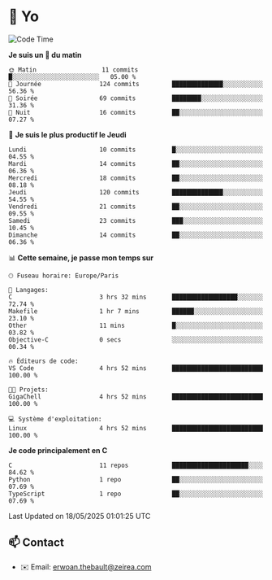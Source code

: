 # 👋 Yo

<!--START_SECTION:waka-->
![Code Time](http://img.shields.io/badge/Code%20Time-37%20hrs%201%20min-blue)

**Je suis un 🐤 du matin** 

```text
🌞 Matin                  11 commits          █░░░░░░░░░░░░░░░░░░░░░░░░   05.00 % 
🌆 Journée                124 commits         ██████████████░░░░░░░░░░░   56.36 % 
🌃 Soirée                 69 commits          ████████░░░░░░░░░░░░░░░░░   31.36 % 
🌙 Nuit                   16 commits          ██░░░░░░░░░░░░░░░░░░░░░░░   07.27 % 
```
📅 **Je suis le plus productif le Jeudi** 

```text
Lundi                    10 commits          █░░░░░░░░░░░░░░░░░░░░░░░░   04.55 % 
Mardi                    14 commits          ██░░░░░░░░░░░░░░░░░░░░░░░   06.36 % 
Mercredi                 18 commits          ██░░░░░░░░░░░░░░░░░░░░░░░   08.18 % 
Jeudi                    120 commits         ██████████████░░░░░░░░░░░   54.55 % 
Vendredi                 21 commits          ██░░░░░░░░░░░░░░░░░░░░░░░   09.55 % 
Samedi                   23 commits          ███░░░░░░░░░░░░░░░░░░░░░░   10.45 % 
Dimanche                 14 commits          ██░░░░░░░░░░░░░░░░░░░░░░░   06.36 % 
```


📊 **Cette semaine, je passe mon temps sur** 

```text
🕑︎ Fuseau horaire: Europe/Paris

💬 Langages: 
C                        3 hrs 32 mins       ██████████████████░░░░░░░   72.74 % 
Makefile                 1 hr 7 mins         ██████░░░░░░░░░░░░░░░░░░░   23.10 % 
Other                    11 mins             █░░░░░░░░░░░░░░░░░░░░░░░░   03.82 % 
Objective-C              0 secs              ░░░░░░░░░░░░░░░░░░░░░░░░░   00.34 % 

🔥 Éditeurs de code: 
VS Code                  4 hrs 52 mins       █████████████████████████   100.00 % 

🐱‍💻 Projets: 
GigaChell                4 hrs 52 mins       █████████████████████████   100.00 % 

💻 Système d'exploitation: 
Linux                    4 hrs 52 mins       █████████████████████████   100.00 % 
```

**Je code principalement en C** 

```text
C                        11 repos            █████████████████████░░░░   84.62 % 
Python                   1 repo              ██░░░░░░░░░░░░░░░░░░░░░░░   07.69 % 
TypeScript               1 repo              ██░░░░░░░░░░░░░░░░░░░░░░░   07.69 % 
```




 Last Updated on 18/05/2025 01:01:25 UTC
<!--END_SECTION:waka-->

## 📫 Contact

- ✉️ Email: erwoan.thebault@zeirea.com
